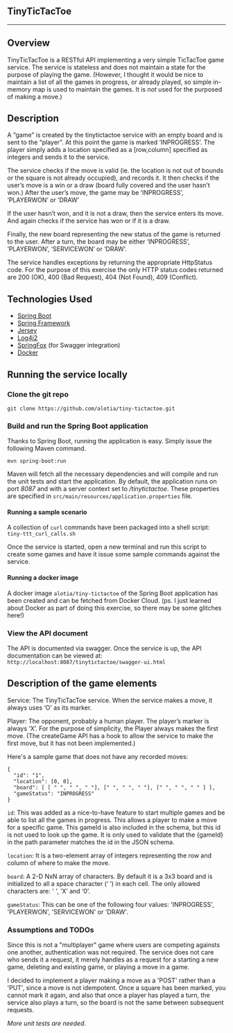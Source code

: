 ## TinyTicTacToe
------------------

## Overview
TinyTicTacToe is a RESTful API implementing a very simple TicTacToe game service. The service is stateless and does not maintain a state for the purpose of playing the game. (However, I thought it would be nice to maintain a list of all the games in progress, or already played, so simple in-memory map is used to maintain the games. It is *not* used for the purposed of making a move.)

## Description
A “game” is created by the tinytictactoe service with an empty board and is sent to the “player”. At this point the game is marked ‘INPROGRESS’. The player simply adds a location specified as a [row,column] specified as integers and sends it to the service. 

The service checks if the move is valid (ie. the location is not out of bounds or the square is not already occupied), and records it. It then checks if the user’s move is a win or a draw (board fully covered and the user hasn’t won.) After the user’s move, the game may be ‘INPROGRESS’, ‘PLAYERWON’ or ‘DRAW’

If the user hasn’t won, and it is not a draw, then the service enters its move. And again checks if the service has won or if it is a draw.

Finally, the new board representing the new status of the game is returned to the user. After a turn, the board may be either ‘INPROGRESS’, ‘PLAYERWON’, ‘SERVICEWON’ or ‘DRAW’.

The service handles exceptions by returning the appropriate HttpStatus code. For the purpose of this exercise the only HTTP status codes returned are 200 (OK), 400 (Bad Request), 404 (Not Found), 409 (Conflict).

## Technologies Used
* [Spring Boot](http://projects.spring.io/spring-boot)
* [Spring Framework](http://projects.spring.io/spring-framework)
* [Jersey](https://jersey.java.net/)
* [Log4j2](http://logging.apache.org/log4j/2.x/)
* [SpringFox](https://springfox.github.io/springfox/) (for Swagger integration)
* [Docker](https://www.docker.com/)

##  Running the service locally

### Clone the git repo
`git clone https://github.com/alotia/tiny-tictactoe.git`

### Build and run the Spring Boot application

Thanks to Spring Boot, running the application is easy. Simply issue the following Maven command.

`mvn spring-boot:run`

Maven will fetch all the necessary dependencies and will compile and run the unit tests and start the application. By default, the application runs on port *8087* and with a server context set to */tinytictactoe*. These properties are specified in `src/main/resources/application.properties` file.

#### Running a sample scenario

A collection of `curl` commands have been packaged into a shell script: `tiny-ttt_curl_calls.sh`

Once the service is started, open a new terminal and run this script to create some games and have it issue some sample commands against the service.

#### Running a docker image

A docker image `alotia/tiny-tictactoe`  of the Spring Boot application has been created and can be fetched from Docker Cloud. (ps. I just learned about Docker as part of doing this exercise, so there may be some glitches here!)

### View the API document

The API is documented via swagger. Once the service is up, the API documentation can be viewed at:
`http://localhost:8087/tinytictactoe/swagger-ui.html`

## Description of the game elements

Service: The TinyTicTacToe service. When the service makes a move, it always uses ‘O’ as its marker.

Player: The opponent, probably a human player. The player’s marker is always ‘X’. For the purpose of simplicity, the Player always makes the first move. (The createGame API has a hook to allow the service to make the first move, but it has not been implemented.)

Here's a sample game that does not have any recorded moves:

```
{
  "id": "1",
  "location": [0, 0],
  "board": [ [ " ", " ", " "], [" ", " ", " "], [" ", " ", " " ] ],
  "gameStatus": "INPROGRESS"
}
```



`id`: This was added as a nice-to-have feature to start multiple games and be able to list all the games in progress. This allows a player to make a move for a specific game. This gameId is also included in the schema, but this id is not used to look up the game. It is only used to validate that the {gameId} in the path parameter matches the id in the JSON schema. 

`location`: It is a two-element array of integers representing the row and column of where to make the move.

`board`: A 2-D NxN array of characters. By default it is a 3x3 board and is initialized to all a space character (‘ ‘) in each cell. The only allowed characters are: ' ', ‘X’ and ‘0’.

`gameStatus`: This can be one of the following four values: 'INPROGRESS', 'PLAYERWON', 'SERVICEWON' or 'DRAW'.

### Assumptions and TODOs

Since this is not a "multiplayer" game where users are competing againsts one another, authentication was not required. The service does not care who sends it a request, it merely handles as a request for a starting  a new game, deleting and existing game, or playing a move in a game.

I decided to implement a player making a move as a 'POST' rather than a 'PUT', since a move is not idempotent. Once a square has been marked, you cannot mark it again, and also that once a player has played a turn, the service also plays a turn, so the board is not the same between subsequent requests.

*More unit tests are needed.*








